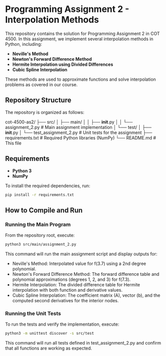 # Programming Assignment 2 - Interpolation Methods

This repository contains the solution for Programming Assignment 2 in COT 4500. In this assignment, we implement several interpolation methods in Python, including:

- **Neville's Method**
- **Newton's Forward Difference Method**
- **Hermite Interpolation using Divided Differences**
- **Cubic Spline Interpolation**

These methods are used to approximate functions and solve interpolation problems as covered in our course.

## Repository Structure

The repository is organized as follows:

cot-4500-as2/
├── src/
│   ├── main/
│   │   ├── __init__.py
│   │   └── assignment_2.py       # Main assignment implementation
│   └── test/
│       ├── __init__.py
│       └── test_assignment_2.py  # Unit tests for the assignment
├── requirements.txt              # Required Python libraries (NumPy)
└── README.md                     # This file

## Requirements

- **Python 3**
- **NumPy**

To install the required dependencies, run:

```bash
pip install -r requirements.txt
```

## How to Compile and Run

### Running the Main Program
From the repository root, execute:

```bash
python3 src/main/assignment_2.py
```

This command will run the main assignment script and display outputs for:

- Neville's Method: Interpolated value for f(3.7) using a 2nd degree polynomial.
- Newton's Forward Difference Method: The forward difference table and polynomial approximations (degrees 1, 2, and 3) for f(7.3).
- Hermite Interpolation: The divided difference table for Hermite interpolation with both function and derivative values.
- Cubic Spline Interpolation: The coefficient matrix (A), vector (b), and the computed second derivatives for the interior nodes.

### Running the Unit Tests
To run the tests and verify the implementation, execute:

```bash
python3 -m unittest discover -s src/test
```

This command will run all tests defined in test_assignment_2.py and confirm that all functions are working as expected.



